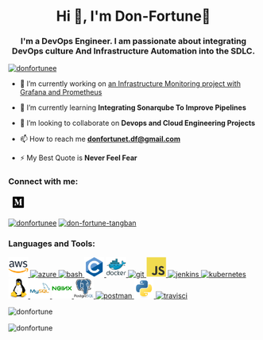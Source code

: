 <h1 align="center">Hi 👋, I'm Don-Fortune👋</h1>
<h3 align="center">I'm a DevOps Engineer. I am passionate about integrating DevOps culture And Infrastructure Automation into the SDLC.</h3>

<p align="left"> <a href="https://twitter.com/donfortunee" target="blank"><img src="https://img.shields.io/twitter/follow/donfortunee?logo=twitter&style=for-the-badge" alt="donfortunee" /></a> </p>

- 🔭 I’m currently working on [an Infrastructure Monitoring project with Grafana and Prometheus](https://github.com/donfortune/Monitoring_grafana_prometheus)

- 🌱 I’m currently learning **Integrating Sonarqube To Improve Pipelines**

- 👯 I’m looking to collaborate on **Devops and Cloud Engineering Projects**

- 📫 How to reach me **donfortunet.df@gmail.com**

- ⚡ My Best Quote is **Never Feel Fear**

<!-- ### Blogs posts  -->
<!-- BLOG-POST-LIST:START -->
<!-- BLOG-POST-LIST:END -->

<h3 align="left">Connect with me:</h3>
<p align="left">
<a href="https://medium.com/@donfortunet.df" target="_blank">
  <svg xmlns="http://www.w3.org/2000/svg" viewBox="0 0 24 24" height="30" width="40">
    <g>
      <path fill="none" d="M0 0h24v24H0z"/>
      <path d="M4 3h16a1 1 0 0 1 1 1v16a1 1 0 0 1-1 1H4a1 1 0 0 1-1-1V4a1 1 0 0 1 1-1zm13.3 12.94c-.1-.05-.15-.2-.15-.301V8.006c0-.1.05-.25.15-.351l.955-1.105V6.5H14.84l-2.56 6.478L9.366 6.5H5.852v.05l.903 1.256c.201.2.251.502.251.753v5.523c.05.302 0 .653-.15.954L5.5 16.894v.05h3.616v-.05L7.76 15.087c-.15-.302-.201-.603-.15-.954V9.11c.05.1.1.1.15.301l3.414 7.633h.05L14.54 8.76c-.05.3-.05.652-.05.904v5.925c0 .15-.05.25-.15.351l-1.005.954v.05h4.921v-.05l-.954-.954z"/>
    </g>
  </svg>
</a>

<a href="https://twitter.com/donfortunee" target="blank"><img align="center" src="https://raw.githubusercontent.com/rahuldkjain/github-profile-readme-generator/master/src/images/icons/Social/twitter.svg" alt="donfortunee" height="30" width="40" /></a>
<a href="https://linkedin.com/in/don-fortune-tangban" target="blank"><img align="center" src="https://raw.githubusercontent.com/rahuldkjain/github-profile-readme-generator/master/src/images/icons/Social/linked-in-alt.svg" alt="don-fortune-tangban" height="30" width="40" /></a>
</p>

<h3 align="left">Languages and Tools:</h3>
<p align="left"> <a href="https://aws.amazon.com" target="_blank" rel="noreferrer"> <img src="https://raw.githubusercontent.com/devicons/devicon/master/icons/amazonwebservices/amazonwebservices-original-wordmark.svg" alt="aws" width="40" height="40"/> </a> <a href="https://azure.microsoft.com/en-in/" target="_blank" rel="noreferrer"> <img src="https://www.vectorlogo.zone/logos/microsoft_azure/microsoft_azure-icon.svg" alt="azure" width="40" height="40"/> </a> <a href="https://www.gnu.org/software/bash/" target="_blank" rel="noreferrer"> <img src="https://www.vectorlogo.zone/logos/gnu_bash/gnu_bash-icon.svg" alt="bash" width="40" height="40"/> </a> <a href="https://www.cprogramming.com/" target="_blank" rel="noreferrer"> <img src="https://raw.githubusercontent.com/devicons/devicon/master/icons/c/c-original.svg" alt="c" width="40" height="40"/> </a> <a href="https://www.docker.com/" target="_blank" rel="noreferrer"> <img src="https://raw.githubusercontent.com/devicons/devicon/master/icons/docker/docker-original-wordmark.svg" alt="docker" width="40" height="40"/> </a> <a href="https://git-scm.com/" target="_blank" rel="noreferrer"> <img src="https://www.vectorlogo.zone/logos/git-scm/git-scm-icon.svg" alt="git" width="40" height="40"/> </a> <a href="https://developer.mozilla.org/en-US/docs/Web/JavaScript" target="_blank" rel="noreferrer"> <img src="https://raw.githubusercontent.com/devicons/devicon/master/icons/javascript/javascript-original.svg" alt="javascript" width="40" height="40"/> </a> <a href="https://www.jenkins.io" target="_blank" rel="noreferrer"> <img src="https://www.vectorlogo.zone/logos/jenkins/jenkins-icon.svg" alt="jenkins" width="40" height="40"/> </a> <a href="https://kubernetes.io" target="_blank" rel="noreferrer"> <img src="https://www.vectorlogo.zone/logos/kubernetes/kubernetes-icon.svg" alt="kubernetes" width="40" height="40"/> </a> <a href="https://www.linux.org/" target="_blank" rel="noreferrer"> <img src="https://raw.githubusercontent.com/devicons/devicon/master/icons/linux/linux-original.svg" alt="linux" width="40" height="40"/> </a> <a href="https://www.mysql.com/" target="_blank" rel="noreferrer"> <img src="https://raw.githubusercontent.com/devicons/devicon/master/icons/mysql/mysql-original-wordmark.svg" alt="mysql" width="40" height="40"/> </a> <a href="https://www.nginx.com" target="_blank" rel="noreferrer"> <img src="https://raw.githubusercontent.com/devicons/devicon/master/icons/nginx/nginx-original.svg" alt="nginx" width="40" height="40"/> </a> <a href="https://www.postgresql.org" target="_blank" rel="noreferrer"> <img src="https://raw.githubusercontent.com/devicons/devicon/master/icons/postgresql/postgresql-original-wordmark.svg" alt="postgresql" width="40" height="40"/> </a> <a href="https://postman.com" target="_blank" rel="noreferrer"> <img src="https://www.vectorlogo.zone/logos/getpostman/getpostman-icon.svg" alt="postman" width="40" height="40"/> </a> <a href="https://www.python.org" target="_blank" rel="noreferrer"> <img src="https://raw.githubusercontent.com/devicons/devicon/master/icons/python/python-original.svg" alt="python" width="40" height="40"/> </a> <a href="https://travis-ci.org" target="_blank" rel="noreferrer"> <img src="https://www.vectorlogo.zone/logos/travis-ci/travis-ci-icon.svg" alt="travisci" width="40" height="40"/> </a> </p>

<p><img align="center" src="https://github-readme-stats.vercel.app/api/top-langs?username=aybims&show_icons=true&locale=en&layout=compact" alt="donfortune" /></p>

<p><img align="center" src="https://github-readme-streak-stats.herokuapp.com/?user=donfortune&" alt="donfortune" /></p>
